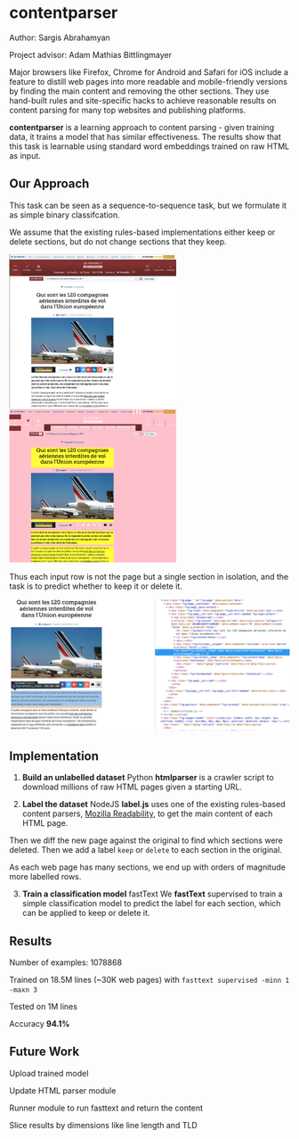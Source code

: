 # contentparser

Author: Sargis Abrahamyan

Project advisor: Adam Mathias Bittlingmayer

Major browsers like Firefox, Chrome for Android and Safari for iOS include a feature to distill web pages into more readable and mobile-friendly versions by finding the main content and removing the other sections.  They use hand-built rules and site-specific hacks to achieve reasonable results on content parsing for many top websites and publishing platforms.

**contentparser** is a learning approach to content parsing - given training data, it trains a model that has similar effectiveness.  The results show that this task is learnable using standard word embeddings trained on raw HTML as input.

## Our Approach

This task can be seen as a sequence-to-sequence task, but we formulate it as simple binary classifcation.

We assume that the existing rules-based implementations either keep or delete sections, but do not change sections that they keep.

<img src="img/article.png" width="300px"> <img src="img/highlighted.png" width="300px">

Thus each input row is not the page but a single section in isolation, and the task is to predict whether to keep it or delete it.

<img src="img/section.png" width="600px">

## Implementation

1. **Build an unlabelled dataset** Python
**htmlparser** is a crawler script to download millions of raw HTML pages given a starting URL.

2. **Label the dataset** NodeJS
**label.js** uses one of the existing rules-based content parsers, [Mozilla Readability](https://github.com/mozilla/readability), to get the main content of each HTML page.

Then we diff the new page against the original to find which sections were deleted.  Then we add a label `keep` or `delete` to each section in the original.

As each web page has many sections, we end up with orders of magnitude more labelled rows.

3. **Train a classification model** fastText
We **fastText** supervised to train a simple classification model to predict the label for each section, which can be applied to keep or delete it.

## Results

Number of examples: 1078868
  
Trained on 18.5M lines (~30K web pages) with `fasttext supervised -minn 1 -maxn 3`
  
Tested on 1M lines
  
Accuracy **94.1%**


## Future Work

Upload trained model

Update HTML parser module

Runner module to run fasttext and return the content

Slice results by dimensions like line length and TLD
